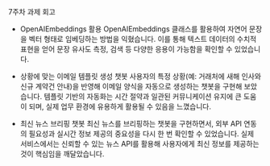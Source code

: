 7주차 과제 회고
* OpenAIEmbeddings 활용
OpenAIEmbeddings 클래스를 활용하여 자연어 문장을 벡터 형태로 임베딩하는 방법을 익혔습니다. 이를 통해 텍스트 데이터의 수치적 표현을 얻어 문장 유사도 측정, 검색 등 다양한 응용이 가능함을 확인할 수 있었습니다.

* 상황에 맞는 이메일 템플릿 생성 챗봇
사용자의 특정 상황(예: 거래처에 새해 인사와 신규 계약건 안내)을 반영해 이메일 양식을 자동으로 생성하는 챗봇을 구현해 보았습니다. 템플릿 기반의 자동화는 시간 절약과 일관된 커뮤니케이션 유지에 큰 도움이 되며, 실제 업무 환경에 유용하게 활용될 수 있음을 느꼈습니다.


* 최신 뉴스 브리핑 챗봇
최신 뉴스를 브리핑하는 챗봇을 구현하면서, 외부 API 연동의 필요성과 실시간 정보 제공의 중요성을 다시 한 번 확인할 수 있었습니다. 실제 서비스에서는 신뢰할 수 있는 뉴스 API를 활용해 사용자에게 최신 정보를 제공하는 것이 핵심임을 깨달았습니다.
